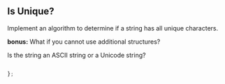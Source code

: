 ## Is Unique?
Implement an algorithm to determine if a string has all unique characters.

**bonus:** What if you cannot use additional structures?

Is the string an ASCII string or a Unicode string?

```Ruby
```

```JavaScript
};
```

